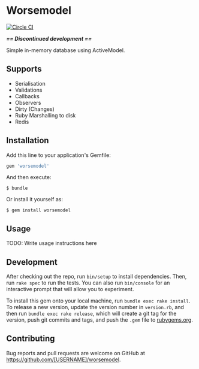 # Worsemodel

[![Circle CI](https://circleci.com/gh/mdouchement/worse_model.svg?style=shield)](https://circleci.com/gh/mdouchement/worse_model)


***== Discontinued development ==***

Simple in-memory database using ActiveModel.

## Supports
- Serialisation
- Validations
- Callbacks
- Observers
- Dirty (Changes)
- Ruby Marshalling to disk
- Redis

## Installation

Add this line to your application's Gemfile:

```ruby
gem 'worsemodel'
```

And then execute:

    $ bundle

Or install it yourself as:

    $ gem install worsemodel

## Usage

TODO: Write usage instructions here

## Development

After checking out the repo, run `bin/setup` to install dependencies. Then, run `rake spec` to run the tests. You can also run `bin/console` for an interactive prompt that will allow you to experiment.

To install this gem onto your local machine, run `bundle exec rake install`. To release a new version, update the version number in `version.rb`, and then run `bundle exec rake release`, which will create a git tag for the version, push git commits and tags, and push the `.gem` file to [rubygems.org](https://rubygems.org).

## Contributing

Bug reports and pull requests are welcome on GitHub at https://github.com/[USERNAME]/worsemodel.
